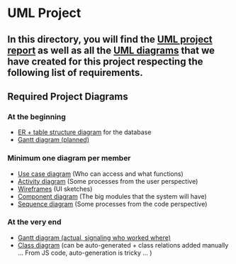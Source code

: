 # UML Project

## In this directory, you will find the [UML project report](https://github.com/P4ND4P0W3R/S5M-AWP-Project/blob/8c08b94368dd3feb76883029afb6991f950908f4/UML/UML%20Homework%202%20-%20Paul%20HU,%20Antoine%20DUPONT%20&%20Alexandre%20GUILLOIS.pdf) as well as all the [UML diagrams](Diagrams/) that we have created for this project respecting the following list of requirements.

## Required Project Diagrams

### At the beginning

- [ER + table structure diagram](Diagrams/ER%20+%20table%20structure%20diagram/) for the database
- [Gantt diagram (planned)](Diagrams/Gantt%20diagram%20(planned)/)

### Minimum one diagram per member

- [Use case diagram](Diagrams/Use%20case%20diagram/) (Who can access and what functions)
- [Activity diagram](Diagrams/Activity%20diagram/) (Some processes from the user perspective)
- [Wireframes](Diagrams/Wireframes/) (UI sketches)
- [Component diagram](Diagrams/Component%20diagram/) (The big modules that the system will have)
- [Sequence diagram](Diagrams/Sequence%20diagram/) (Some processes from the code perspective)
  
### At the very end

- [Gantt diagram (actual, signaling who worked where)](Diagrams/Gantt%20diagram%20(actual)/)
- [Class diagram](Diagrams/Class%20diagram/) (can be auto-generated + class relations added manually ... From JS code, auto-generation is tricky ... )
